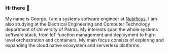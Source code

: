 ### Hi there 👋

My name is George. I am a systems software engineer at [Nubificus](https://nubificus.co.uk/). I am also studying at the Electrical Engineering and Computer Technology department of University of Patras. My interests span the whole systems software stack, from IoT function management and deployment to high-level orchestration and containers. My main focus consists of exploring and expanding the cloud native ecosystem and serverless platforms.

<!--
**gntouts/gntouts** is a ✨ _special_ ✨ repository because its `README.md` (this file) appears on your GitHub profile.

Here are some ideas to get you started:

- 🔭 I’m currently working on ...
- 🌱 I’m currently learning ...
- 👯 I’m looking to collaborate on ...
- 🤔 I’m looking for help with ...
- 💬 Ask me about ...
- 📫 How to reach me: ...
- 😄 Pronouns: ...
- ⚡ Fun fact: ...
-->
